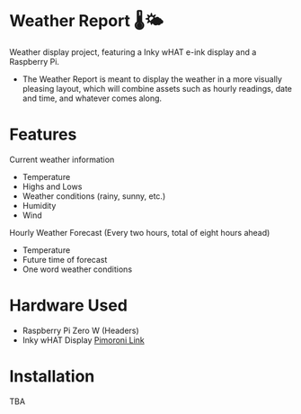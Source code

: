 # Weather Report 🌡️🌤️

Weather display project, featuring a Inky wHAT e-ink display and a Raspberry Pi.
- The Weather Report is meant to display the weather in a more visually pleasing layout, which will combine assets such as hourly readings, date and time, and whatever comes along.

# Features
Current weather information
- Temperature
- Highs and Lows
- Weather conditions (rainy, sunny, etc.)
- Humidity
- Wind

Hourly Weather Forecast (Every two hours, total of eight hours ahead)
- Temperature
- Future time of forecast
- One word weather conditions 

# Hardware Used
- Raspberry Pi Zero W (Headers)
- Inky wHAT Display [Pimoroni Link](https://shop.pimoroni.com/products/inky-what?variant=21441988558931)

# Installation
TBA

